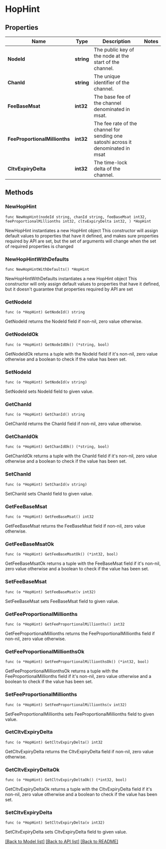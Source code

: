 # HopHint

## Properties

Name | Type | Description | Notes
------------ | ------------- | ------------- | -------------
**NodeId** | **string** | The public key of the node at the start of the channel. | 
**ChanId** | **string** | The unique identifier of the channel. | 
**FeeBaseMsat** | **int32** | The base fee of the channel denominated in msat. | 
**FeeProportionalMillionths** | **int32** | The fee rate of the channel for sending one satoshi across it denominated in msat | 
**CltvExpiryDelta** | **int32** | The time-lock delta of the channel. | 

## Methods

### NewHopHint

`func NewHopHint(nodeId string, chanId string, feeBaseMsat int32, feeProportionalMillionths int32, cltvExpiryDelta int32, ) *HopHint`

NewHopHint instantiates a new HopHint object
This constructor will assign default values to properties that have it defined,
and makes sure properties required by API are set, but the set of arguments
will change when the set of required properties is changed

### NewHopHintWithDefaults

`func NewHopHintWithDefaults() *HopHint`

NewHopHintWithDefaults instantiates a new HopHint object
This constructor will only assign default values to properties that have it defined,
but it doesn't guarantee that properties required by API are set

### GetNodeId

`func (o *HopHint) GetNodeId() string`

GetNodeId returns the NodeId field if non-nil, zero value otherwise.

### GetNodeIdOk

`func (o *HopHint) GetNodeIdOk() (*string, bool)`

GetNodeIdOk returns a tuple with the NodeId field if it's non-nil, zero value otherwise
and a boolean to check if the value has been set.

### SetNodeId

`func (o *HopHint) SetNodeId(v string)`

SetNodeId sets NodeId field to given value.


### GetChanId

`func (o *HopHint) GetChanId() string`

GetChanId returns the ChanId field if non-nil, zero value otherwise.

### GetChanIdOk

`func (o *HopHint) GetChanIdOk() (*string, bool)`

GetChanIdOk returns a tuple with the ChanId field if it's non-nil, zero value otherwise
and a boolean to check if the value has been set.

### SetChanId

`func (o *HopHint) SetChanId(v string)`

SetChanId sets ChanId field to given value.


### GetFeeBaseMsat

`func (o *HopHint) GetFeeBaseMsat() int32`

GetFeeBaseMsat returns the FeeBaseMsat field if non-nil, zero value otherwise.

### GetFeeBaseMsatOk

`func (o *HopHint) GetFeeBaseMsatOk() (*int32, bool)`

GetFeeBaseMsatOk returns a tuple with the FeeBaseMsat field if it's non-nil, zero value otherwise
and a boolean to check if the value has been set.

### SetFeeBaseMsat

`func (o *HopHint) SetFeeBaseMsat(v int32)`

SetFeeBaseMsat sets FeeBaseMsat field to given value.


### GetFeeProportionalMillionths

`func (o *HopHint) GetFeeProportionalMillionths() int32`

GetFeeProportionalMillionths returns the FeeProportionalMillionths field if non-nil, zero value otherwise.

### GetFeeProportionalMillionthsOk

`func (o *HopHint) GetFeeProportionalMillionthsOk() (*int32, bool)`

GetFeeProportionalMillionthsOk returns a tuple with the FeeProportionalMillionths field if it's non-nil, zero value otherwise
and a boolean to check if the value has been set.

### SetFeeProportionalMillionths

`func (o *HopHint) SetFeeProportionalMillionths(v int32)`

SetFeeProportionalMillionths sets FeeProportionalMillionths field to given value.


### GetCltvExpiryDelta

`func (o *HopHint) GetCltvExpiryDelta() int32`

GetCltvExpiryDelta returns the CltvExpiryDelta field if non-nil, zero value otherwise.

### GetCltvExpiryDeltaOk

`func (o *HopHint) GetCltvExpiryDeltaOk() (*int32, bool)`

GetCltvExpiryDeltaOk returns a tuple with the CltvExpiryDelta field if it's non-nil, zero value otherwise
and a boolean to check if the value has been set.

### SetCltvExpiryDelta

`func (o *HopHint) SetCltvExpiryDelta(v int32)`

SetCltvExpiryDelta sets CltvExpiryDelta field to given value.



[[Back to Model list]](../README.md#documentation-for-models) [[Back to API list]](../README.md#documentation-for-api-endpoints) [[Back to README]](../README.md)


